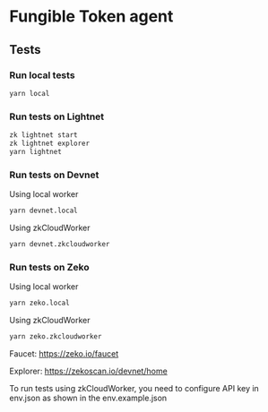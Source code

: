 # Fungible Token agent

## Tests

### Run local tests

```sh
yarn local
```

### Run tests on Lightnet

```sh
zk lightnet start
zk lightnet explorer
yarn lightnet
```

### Run tests on Devnet

Using local worker

```sh
yarn devnet.local
```

Using zkCloudWorker

```sh
yarn devnet.zkcloudworker
```

### Run tests on Zeko

Using local worker

```sh
yarn zeko.local
```

Using zkCloudWorker

```sh
yarn zeko.zkcloudworker
```

Faucet: https://zeko.io/faucet

Explorer: https://zekoscan.io/devnet/home

To run tests using zkCloudWorker, you need to configure API key in env.json as shown in the env.example.json

